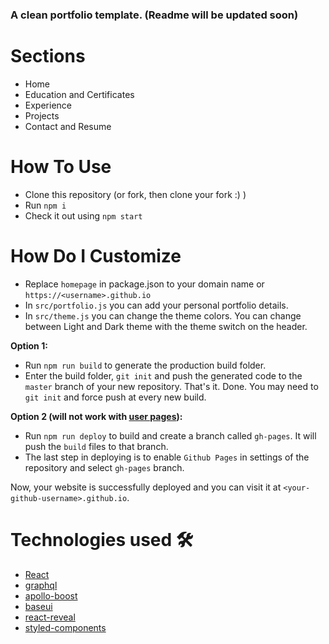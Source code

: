 ### A clean portfolio template. (Readme will be updated soon)

# Sections

- Home
- Education and Certificates
- Experience
- Projects
- Contact and Resume

# How To Use

- Clone this repository (or fork, then clone your fork :) )
- Run `npm i`
- Check it out using `npm start`

# How Do I Customize

- Replace `homepage` in package.json to your domain name or `https://<username>.github.io`
- In `src/portfolio.js` you can add your personal portfolio details.
- In `src/theme.js` you can change the theme colors. You can change between Light and Dark theme with the theme switch on the header.

**Option 1:**

- Run `npm run build` to generate the production build folder.
- Enter the build folder, `git init` and push the generated code to the `master` branch of your new repository. That's it. Done.
  You may need to `git init` and force push at every new build.

**Option 2 (will not work with [user pages](https://docs.github.com/en/github/working-with-github-pages/about-github-pages)):**

- Run `npm run deploy` to build and create a branch called `gh-pages`. It will push the `build` files to that branch.
- The last step in deploying is to enable `Github Pages` in settings of the repository and select `gh-pages` branch.

Now, your website is successfully deployed and you can visit it at `<your-github-username>.github.io`.  


# Technologies used 🛠️

- [React](https://reactjs.org/)
- [graphql](https://graphql.org/)
- [apollo-boost](https://www.apollographql.com/docs/react/get-started/)
- [baseui](https://github.com/uber/baseweb)
- [react-reveal](https://www.react-reveal.com/)
- [styled-components](https://styled-components.com/)
